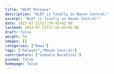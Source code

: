 ```yaml
---
title: "WLDT Release"
description: "WLDT is finally on Maven Central!"
excerpt: "WLDT is finally on Maven Central!"
date: 2023-07-21T17:59:45+02:00
lastmod: 2023-07-21T17:59:45+02:00
draft: false
weight: 50
images: []
categories: ["News"]
tags: ["Release","Maven Central"]
contributors: ["Samuele Burattini"]
pinned: false
homepage: false
---
```

